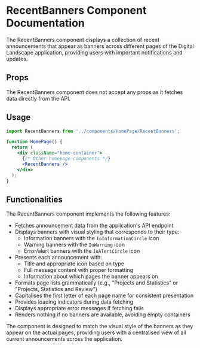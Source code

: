 # RecentBanners Component Documentation

The RecentBanners component displays a collection of recent announcements that appear as banners across different pages of the Digital Landscape application, providing users with important notifications and updates.

## Props

The RecentBanners component does not accept any props as it fetches data directly from the API.

## Usage

```jsx
import RecentBanners from '../components/HomePage/RecentBanners';

function HomePage() {
  return (
    <div className="home-container">
      {/* Other homepage components */}
      <RecentBanners />
    </div>
  );
}
```

## Functionalities

The RecentBanners component implements the following features:

- Fetches announcement data from the application's API endpoint
- Displays banners with visual styling that corresponds to their type:
  - Information banners with the `IoInformationCircle` icon
  - Warning banners with the `IoWarning` icon
  - Error/alert banners with the `IoAlertCircle` icon
- Presents each announcement with:
  - Title and appropriate icon based on type
  - Full message content with proper formatting
  - Information about which pages the banner appears on
- Formats page lists grammatically (e.g., "Projects and Statistics" or "Projects, Statistics and Review")
- Capitalises the first letter of each page name for consistent presentation
- Provides loading indicators during data fetching
- Displays appropriate error messages if fetching fails
- Renders nothing if no banners are available, avoiding empty containers

The component is designed to match the visual style of the banners as they appear on the actual pages, providing users with a centralised view of all current announcements across the application.
